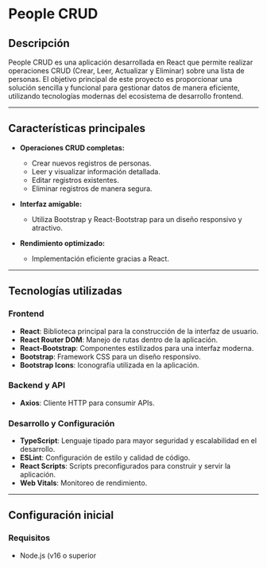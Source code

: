 # People CRUD

## Descripción

People CRUD es una aplicación desarrollada en React que permite realizar operaciones CRUD (Crear, Leer, Actualizar y Eliminar) sobre una lista de personas. El objetivo principal de este proyecto es proporcionar una solución sencilla y funcional para gestionar datos de manera eficiente, utilizando tecnologías modernas del ecosistema de desarrollo frontend.

---

## Características principales

- **Operaciones CRUD completas:**
  - Crear nuevos registros de personas.
  - Leer y visualizar información detallada.
  - Editar registros existentes.
  - Eliminar registros de manera segura.

- **Interfaz amigable:**
  - Utiliza Bootstrap y React-Bootstrap para un diseño responsivo y atractivo.

- **Rendimiento optimizado:**
  - Implementación eficiente gracias a React.

---

## Tecnologías utilizadas

### Frontend
- **React**: Biblioteca principal para la construcción de la interfaz de usuario.
- **React Router DOM**: Manejo de rutas dentro de la aplicación.
- **React-Bootstrap**: Componentes estilizados para una interfaz moderna.
- **Bootstrap**: Framework CSS para un diseño responsivo.
- **Bootstrap Icons**: Iconografía utilizada en la aplicación.

### Backend y API
- **Axios**: Cliente HTTP para consumir APIs.

### Desarrollo y Configuración
- **TypeScript**: Lenguaje tipado para mayor seguridad y escalabilidad en el desarrollo.
- **ESLint**: Configuración de estilo y calidad de código.
- **React Scripts**: Scripts preconfigurados para construir y servir la aplicación.
- **Web Vitals**: Monitoreo de rendimiento.

---

## Configuración inicial

### Requisitos
- Node.js (v16 o superior